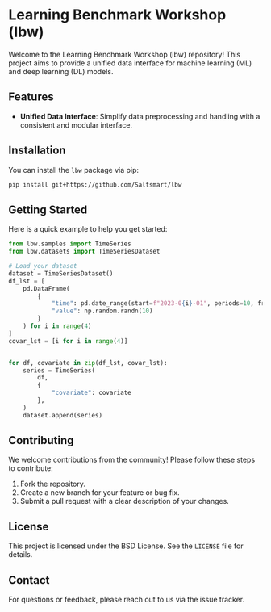 # Learning Benchmark Workshop (lbw)

Welcome to the Learning Benchmark Workshop (lbw) repository! This project aims to provide a unified data interface for machine learning (ML) and deep learning (DL) models.

## Features

- **Unified Data Interface**: Simplify data preprocessing and handling with a consistent and modular interface.

## Installation

You can install the `lbw` package via pip:

```bash
pip install git+https://github.com/Saltsmart/lbw
```

## Getting Started

Here is a quick example to help you get started:

```python
from lbw.samples import TimeSeries
from lbw.datasets import TimeSeriesDataset

# Load your dataset
dataset = TimeSeriesDataset()
df_lst = [
    pd.DataFrame(
        {
            "time": pd.date_range(start=f"2023-0{i}-01", periods=10, freq="D"),
            "value": np.random.randn(10)
        }
    ) for i in range(4)
]
covar_lst = [i for i in range(4)]


for df, covariate in zip(df_lst, covar_lst):
    series = TimeSeries(
        df,
        {
            "covariate": covariate
        },
    )
    dataset.append(series)
```

## Contributing

We welcome contributions from the community! Please follow these steps to contribute:

1. Fork the repository.
2. Create a new branch for your feature or bug fix.
3. Submit a pull request with a clear description of your changes.

## License

This project is licensed under the BSD License. See the `LICENSE` file for details.

## Contact

For questions or feedback, please reach out to us via the issue tracker.

